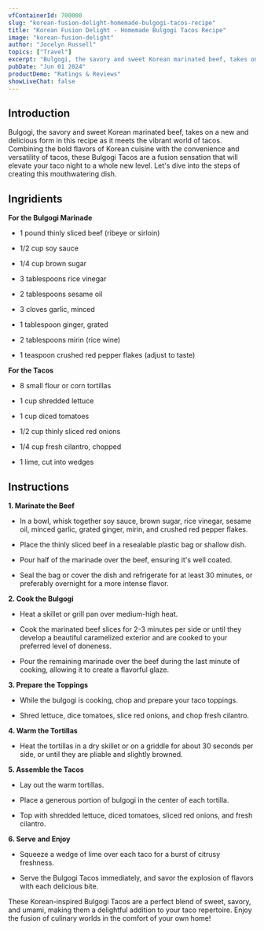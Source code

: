 ```yaml
---
vfContainerId: 700000
slug: "korean-fusion-delight-homemade-bulgogi-tacos-recipe"
title: "Korean Fusion Delight - Homemade Bulgogi Tacos Recipe"
image: "korean-fusion-delight"
author: "Jocelyn Russell"
topics: ["Travel"]
excerpt: "Bulgogi, the savory and sweet Korean marinated beef, takes on a new and delicious form in this recipe as it meets the vibrant world of tacos."
pubDate: "Jun 01 2024"
productDemo: "Ratings & Reviews"
showLiveChat: false
---
```


## **Introduction**

Bulgogi, the savory and sweet Korean marinated beef, takes on a new and delicious form in this recipe as it meets the vibrant world of tacos. Combining the bold flavors of Korean cuisine with the convenience and versatility of tacos, these Bulgogi Tacos are a fusion sensation that will elevate your taco night to a whole new level. Let's dive into the steps of creating this mouthwatering dish.

## **Ingridients**

**For the Bulgogi Marinade**

- 1 pound thinly sliced beef (ribeye or sirloin)

- 1/2 cup soy sauce

- 1/4 cup brown sugar

- 3 tablespoons rice vinegar

- 2 tablespoons sesame oil

- 3 cloves garlic, minced

- 1 tablespoon ginger, grated

- 2 tablespoons mirin (rice wine)

- 1 teaspoon crushed red pepper flakes (adjust to taste)

**For the Tacos**

- 8 small flour or corn tortillas

- 1 cup shredded lettuce

- 1 cup diced tomatoes

- 1/2 cup thinly sliced red onions

- 1/4 cup fresh cilantro, chopped

- 1 lime, cut into wedges

## **Instructions**

**1\. Marinate the Beef**

- In a bowl, whisk together soy sauce, brown sugar, rice vinegar, sesame oil, minced garlic, grated ginger, mirin, and crushed red pepper flakes.

- Place the thinly sliced beef in a resealable plastic bag or shallow dish.

- Pour half of the marinade over the beef, ensuring it's well coated.

- Seal the bag or cover the dish and refrigerate for at least 30 minutes, or preferably overnight for a more intense flavor.

**2\. Cook the Bulgogi**

- Heat a skillet or grill pan over medium-high heat.

- Cook the marinated beef slices for 2-3 minutes per side or until they develop a beautiful caramelized exterior and are cooked to your preferred level of doneness.

- Pour the remaining marinade over the beef during the last minute of cooking, allowing it to create a flavorful glaze.

**3\. Prepare the Toppings**

- While the bulgogi is cooking, chop and prepare your taco toppings.

- Shred lettuce, dice tomatoes, slice red onions, and chop fresh cilantro.

**4\. Warm the Tortillas**

- Heat the tortillas in a dry skillet or on a griddle for about 30 seconds per side, or until they are pliable and slightly browned.

**5\. Assemble the Tacos**

- Lay out the warm tortillas.

- Place a generous portion of bulgogi in the center of each tortilla.

- Top with shredded lettuce, diced tomatoes, sliced red onions, and fresh cilantro.

**6\. Serve and Enjoy**

- Squeeze a wedge of lime over each taco for a burst of citrusy freshness.

- Serve the Bulgogi Tacos immediately, and savor the explosion of flavors with each delicious bite.

These Korean-inspired Bulgogi Tacos are a perfect blend of sweet, savory, and umami, making them a delightful addition to your taco repertoire. Enjoy the fusion of culinary worlds in the comfort of your own home!

<div class="viafoura">
  <vf-livereviews></vf-livereviews>
</div>
